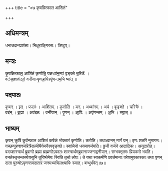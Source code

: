 +++
title = "०७ कृषन्नित्फाल आशितं"

+++
## अधिमन्त्रम्
धनान्नदानप्रशंसा। भिक्षुराङ्गिरसः। त्रिष्टुप्।

## मन्त्रः
कृ॒षन्नित्फाल॒ आशि॑तं कृणोति॒ यन्नध्वा॑न॒मप॑ वृङ्क्ते च॒रित्रैः॑ ।  
वद॑न्ब्र॒ह्माव॑दतो॒ वनी॑यान्पृ॒णन्ना॒पिरपृ॑णन्तम॒भि ष्या॑त् ॥

## पदपाठः
कृ॒षन् । इत् । फालः॑ । आशि॑तम् । कृ॒णो॒ति॒ । यन् । अध्वा॑नम् । अप॑ । वृ॒ङ्क्ते॒ । च॒रित्रैः॑ ।  
वद॑न् । ब्र॒ह्मा । अव॑दतः । वनी॑यान् । पृ॒णन् । आ॒पिः । अपृ॑णन्तम् । अ॒भि । स्या॒त् ॥

## भाष्यम्
कृषन् क्रुषिं कुर्वन्फाल आशितं कर्षकं भोक्तारं कृणोति। करोति। तथाध्वानम् मार्गं यन्। इणः शतरि नुमागमः। गच्छन्पुरुशश्चरित्रैरात्मीयैर्गमनैरपवृङ्क्ते। स्वामिनो धनमावर्जयति। व्रुजी वर्जने आदादिकः। अनुदात्तेत्। वदञ्शास्त्रार्थं ब्रुवाणो ब्रह्मा ब्राह्मणोऽवदतः शास्त्रार्थमब्रुवानाज्जनाद्वनीयान्। सम्भक्तृतमः प्रियकरो भवति। वनतेस्तृजन्तस्येयसुनि तुरिष्थेमेयः स्विति तृचो लोपः। ते यथा स्वकर्मणि प्रवर्तमानाः परेषामुपकारकाः तथा पृणन् दाता पुरुषोऽपृणन्तमदातारं जनमभ्यभिलक्ष्यापिः स्यात्। बन्धुर्भवेत्॥७॥